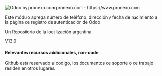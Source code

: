 <img alt="Odoo by pronexo.com" src="https://fotos.subefotos.com/2cefcd01b508a50b48ec5439b85d1550o.png" />
pronexo.com - https://www.pronexo.com



Este módulo agrega número de teléfono, dirección y fecha de nacimiento a la página de registro de autenticación de Odoo 



Un Repositorio de la localización argentina.

V13.0

#### Relevantes recursos addicionales, non-code
Github esta reservado al codigo, los documentos de soporte o de trabajo residen en otros lugares.
